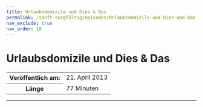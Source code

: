 ```yaml
---
title: Urlaubsdomizile und Dies & Das
permalink: /sanft-sorgfältig/episoden/Urlaubsdomizile-und-Dies-und-Das
nav_exclude: true
nav_order: 18
---
```


# Urlaubsdomizile und Dies & Das
<table class="resp-table dcf-table dcf-table-responsive dcf-table-bordered dcf-table-striped dcf-w-100%">
                    <tbody>
                        <tr>
                            <th scope="row">Veröffentlich am:</th>
                            <td data-label="Veröffentlich am:">21. April 2013</td>
                        </tr>
                        <tr>
                            <th scope="row">Länge </th>
                            <td data-label="Länge ">77 Minuten</td>
                        </tr></tbody>
                </table>

***

